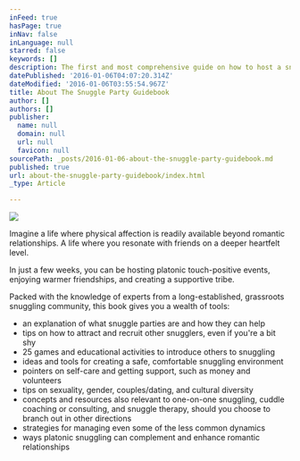 ```yaml
---
inFeed: true
hasPage: true
inNav: false
inLanguage: null
starred: false
keywords: []
description: The first and most comprehensive guide on how to host a snuggle or cuddle event.
datePublished: '2016-01-06T04:07:20.314Z'
dateModified: '2016-01-06T03:55:54.967Z'
title: About The Snuggle Party Guidebook
author: []
authors: []
publisher:
  name: null
  domain: null
  url: null
  favicon: null
sourcePath: _posts/2016-01-06-about-the-snuggle-party-guidebook.md
published: true
url: about-the-snuggle-party-guidebook/index.html
_type: Article

---
```

![](https://the-grid-user-content.s3-us-west-2.amazonaws.com/c016f68b-c2c4-44f3-a749-25a890c2f8c4.jpg)

Imagine a life where physical affection is readily available beyond romantic relationships. A life where you resonate with friends on a deeper heartfelt level.

In just a few weeks, you can be hosting platonic touch-positive events, enjoying warmer friendships, and creating a supportive tribe.

Packed with the knowledge of experts from a long-established, grassroots snuggling community, this book gives you a wealth of tools:

* an explanation of what snuggle parties are and how they can help
* tips on how to attract and recruit other snugglers, even if you're a bit shy
* 25 games and educational activities to introduce others to snuggling
* ideas and tools for creating a safe, comfortable snuggling environment
* pointers on self-care and getting support, such as money and volunteers
* tips on sexuality, gender, couples/dating, and cultural diversity
* concepts and resources also relevant to one-on-one snuggling, cuddle coaching or consulting, and snuggle therapy, should you choose to branch out in other directions
* strategies for managing even some of the less common dynamics
* ways platonic snuggling can complement and enhance romantic relationships